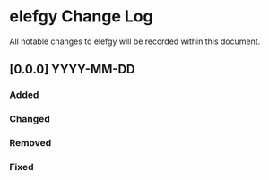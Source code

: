 # elefgy Change Log

All notable changes to elefgy will be recorded within this document.

## [0.0.0] YYYY-MM-DD
### Added
### Changed
### Removed
### Fixed
